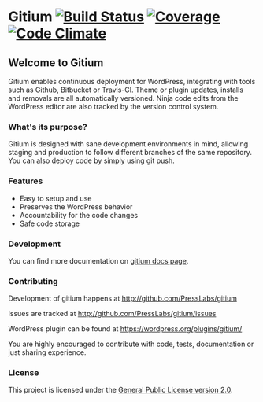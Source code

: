 Gitium [![Build Status](https://travis-ci.org/PressLabs/gitium.svg)](https://travis-ci.org/PressLabs/gitium) [![Coverage](https://codeclimate.com/github/PressLabs/gitium/coverage.png)](https://codeclimate.com/github/PressLabs/gitium) [![Code Climate](https://codeclimate.com/github/PressLabs/gitium.png)](https://codeclimate.com/github/PressLabs/gitium)
======

## Welcome to Gitium

Gitium enables continuous deployment for WordPress, integrating with tools such as Github, Bitbucket or Travis-CI. Theme or plugin updates, installs and removals are all automatically versioned. Ninja code edits from the WordPress editor are also tracked by the version control system.

### What's its purpose?

Gitium is designed with sane development environments in mind, allowing staging and production to follow different branches of the same repository. You can also deploy code by simply using git push.

### Features

- Easy to setup and use
- Preserves the WordPress behavior
- Accountability for the code changes
- Safe code storage

### Development

You can find more documentation on [gitium docs page](https://www.presslabs.com/help/gitium/general).

### Contributing

Development of gitium happens at http://github.com/PressLabs/gitium

Issues are tracked at http://github.com/PressLabs/gitium/issues

WordPress plugin can be found at https://wordpress.org/plugins/gitium/

You are highly encouraged to contribute with code, tests, documentation or just
sharing experience.

### License

This project is licensed under the [General Public License version 2.0](http://www.gnu.org/licenses/gpl-2.0.html).

